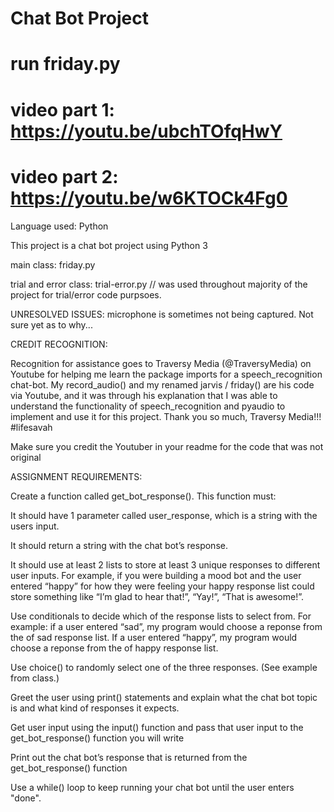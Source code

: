 # Chat Bot Project
# run friday.py
# video part 1: https://youtu.be/ubchTOfqHwY
# video part 2: https://youtu.be/w6KTOCk4Fg0


Language used: Python

This project is a chat bot project using Python 3

main class: friday.py

trial and error class: trial-error.py // was used throughout majority of the project for trial/error code purpsoes. 

UNRESOLVED ISSUES: microphone is sometimes not being captured. Not sure yet as to why...

CREDIT RECOGNITION: 

Recognition for assistance goes to Traversy Media (@TraversyMedia) on Youtube for helping me learn the package imports for a speech_recognition chat-bot. My record_audio() and my renamed jarvis / friday() are his code via Youtube, and it was through his explanation that I was able to understand the functionality of speech_recognition and pyaudio to implement and use it for this project. Thank you so much, Traversy Media!!! #lifesavah


Make sure you credit the Youtuber in your readme for the code that was not original

ASSIGNMENT REQUIREMENTS:

Create a function called get_bot_response(). This function must: 

It should have 1 parameter called user_response, which is a string with the users input. 

It should return a string with the chat bot’s response. 

It should use at least 2 lists to store at least 3 unique responses to different user inputs. For example, if you were building a mood bot and the user entered “happy” for how they were feeling your happy response list could store something like “I’m glad to hear that!”, “Yay!”, “That is awesome!”. 

Use conditionals to decide which of the response lists to select from. For example: if a user entered “sad”, my program would choose a reponse from the of sad response list. If a user entered “happy”, my program would choose a reponse from the of happy response list. 

Use choice() to randomly select one of the three responses. (See example from class.) 

Greet the user using print() statements and explain what the chat bot topic is and what kind of responses it expects.

Get user input using the input() function and pass that user input to the get_bot_response() function you will write

Print out the chat bot’s response that is returned from the get_bot_response() function

Use a while() loop to keep running your chat bot until the user enters "done".

